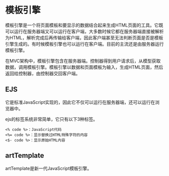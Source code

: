 # 模板引擎 #
模板引擎是一个将页面模板和要显示的数据结合起来生成HTML页面的工具。它既可以运行在服务器端又可以运行在客户端，大多数时候它都在服务器端直接被解析为HTML，解析完成后再传输给客户端，因此客户端甚至无法判断页面是否是模板引擎生成的。有时候模板引擎也可以运行在客户端。目前的主流还是由服务器运行模板引擎。
	
在MVC架构中，模板引擎包含在服务器端。控制器得到用户请求后，从模型获取数据，调用模板引擎。模板引擎以数据和页面模板为输入，生成HTML页面，然后返回给控制器，由控制器交回客户端。
## EJS ##
它是标准JavaScript实现的，因此它不仅可以运行在服务器端，还可以运行在浏览器中。

ejs的标签系统非常简单，它只有以下3种标签。

	<% code %>：JavaScript代码
	<%= code %>：显示替换过HTML特殊字符的内容
	<$- code %>：显示原始HTML内容
## artTemplate ##
artTemplate是新一代JavaScript模板引擎。
